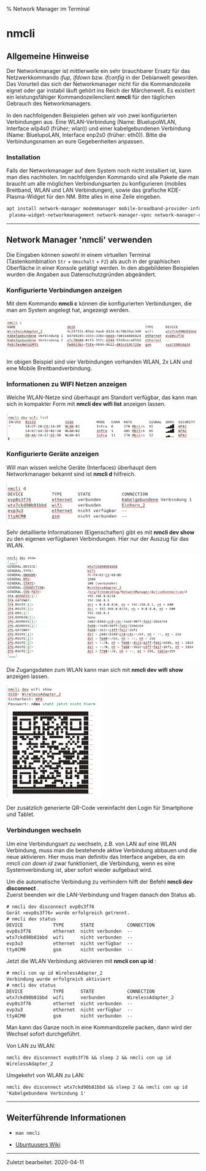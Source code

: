 % Network Manager im Terminal

# nmcli

## Allgemeine Hinweise

Der Networkmanager ist mittlerweile ein sehr brauchbarer Ersatz für das Netzwerkkommando  *ifup, ifdown*  bzw.  *ifconfig*  in der Debianwelt geworden. Das Vorurteil das sich der Networkmanager nicht für die Kommandozeile eignet oder gar instabil läuft gehört ins Reich der Märchenwelt. Es existiert ein leistungsfähiger Kommandozeilenclient  **nmcli**  für den täglichen Gebrauch des Networkmanagers.

In den nachfolgenden Beispielen gehen wir von zwei konfigurierten Verbindungen aus. Eine WLAN-Verbindung (Name: BluelupoWLAN, Interface wlp4s0 (früher; wlan)) und einer kabelgebundenen Verbindung (Name: BluelupoLAN, Interface enp2s0 (früher: eth0)). Bitte die Verbindungsnamen an eure Gegebenheiten anpassen.

### Installation

Falls der Networkmanager auf dem System noch nicht installiert ist, kann man dies nachholen. Im nachfolgenden Kommando sind alle Pakete die man braucht um alle möglichen Verbindungsarten zu konfigurieren (mobiles Breitband, WLAN und LAN Verbindungen), sowie das grafische KDE-Plasma-Widget für den NM. Bitte alles in eine Zeile eingeben.

~~~sh
apt install network-manager modemmanager mobile-broadband-provider-info network-manager-pptp
 plasma-widget-networkmanagement network-manager-vpnc network-manager-openvpn
~~~

---

## Network Manager 'nmcli' verwenden

Die Eingaben können sowohl in einem virtuellen Terminal (Tastenkombination `Str` + `Umschalt` + `F2`) als auch in der graphischen Oberfläche in einer Konsole getätigt werden. In den abgebildeten Beispielen wurden die Angaben aus Datenschutzgründen abgeändert.

### Konfigurierte Verbindungen anzeigen

Mit dem Kommando  **nmcli c**  können die konfigurierten Verbindungen, die man am System angelegt hat, angezeigt werden.

![nmcli c](../../static/images-de/nmcli-de/nmcli-c.png)

Im obigen Beispiel sind vier Verbindungen vorhanden WLAN, 2x LAN und eine Mobile Breitbandverbindung.

### Informationen zu WIFI Netzen anzeigen

Welche WLAN-Netze sind überhaupt am Standort verfügbar, das kann man sich in kompakter Form mit  **nmcli dev wifi list**  anzeigen lassen.

![nmcli dev wifi list](../../static/images-de/nmcli-de/nmcli-list.png)


### Konfigurierte Geräte anzeigen

Will man wissen welche Geräte (Interfaces) überhaupt dem Networkmanager bekannt sind ist  **nmcli d**  hilfreich.

![nmcli d](../../static/images-de/nmcli-de/nmcli-d.png)

Sehr detaillierte Informationen (Eigenschaften) gibt es mit  **nmcli dev show**  zu den eigenen verfügbaren Verbindungen. Hier nur der Auszug für das WLAN.

![nmcli dev show](../../static/images-de/nmcli-de/nmcli-dev-show.png)

Die Zugangsdaten zum WLAN kann man sich mit **nmcli dev wifi show** anzeigen lassen.

![nmcli dev wifi show](../../static/images-de/nmcli-de/nmcli-dev-wifi-show-de.png)

Der zusätzlich generierte QR-Code vereinfacht den Login für Smartphone und Tablet.

### Verbindungen wechseln

Um eine Verbindungsart zu wechseln, z.B. von LAN auf eine WLAN Verbindung, muss man die bestehende aktive Verbindung abbauen und die neue aktivieren. Hier muss man definitiv das Interface angeben, da ein  *nmcli con down id <Name>*  zwar funktioniert, die Verbindung, wenn es eine Systemverbindung ist, aber sofort wieder aufgebaut wird.

Um die automatische Verbindung zu verhindern hilft der Befehl **nmcli dev disconnect <Schnittstellenname>**.  
Zuerst beenden wir die LAN-Verbindung und fragen danach den Status ab.

~~~
# nmcli dev disconnect evp0s3f76
Gerät »evp0s3f76« wurde erfolgreich getrennt.
# nmcli dev status
DEVICE           TYPE      STATE            CONNECTION 
evp0s3f76        ethernet  nicht verbunden  --
wtx7ckd90b81bbd  wifi      nicht verbunden  --
evp3u3           ethernet  nicht verfügbar  --
ttyACM0          gsm       nicht verbunden  --
~~~

Jetzt die WLAN Verbindung aktivieren mit **nmcli con up id <Verbindungsname>**:

~~~
# nmcli con up id WirelessAdapter_2
Verbindung wurde erfolgreich aktiviert 
# nmcli dev status
DEVICE           TYPE      STATE            CONNECTION 
wtx7ckd90b81bbd  wifi      verbunden        WirelessAdapter_2
evp0s3f76        ethernet  nicht verbunden  --
evp3u3           ethernet  nicht verfügbar  --
ttyACM0          gsm       nicht verbunden  --
~~~

Man kann das Ganze noch in eine Kommandozeile packen, dann wird der Wechsel sofort durchgeführt.

Von LAN zu WLAN:

~~~
nmcli dev disconnect evp0s3f76 && sleep 2 && nmcli con up id WirelessAdapter_2
~~~

Umgekehrt von WLAN zu LAN:


~~~
nmcli dev disconnect wtx7ckd90b81bbd && sleep 2 && nmcli con up id 'Kabelgebundene Verbindung 1'
~~~

---

## Weiterführende Informationen

+       
    ~~~
    man nmcli
    ~~~

+ [Ubuntuusers Wiki](https://wiki.ubuntuusers.de/NetworkManager?redirect=no)

---

<div id="rev">Zuletzt bearbeitet: 2020-04-11</div>

